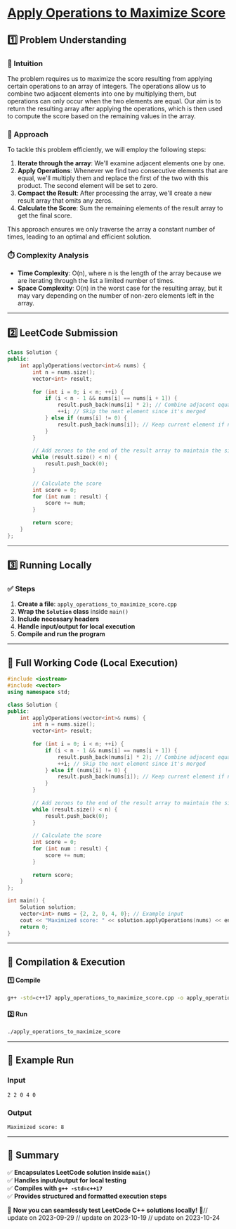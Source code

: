 # **[Apply Operations to Maximize Score](https://leetcode.com/problems/apply-operations-to-maximize-score/description/)**  

## **1️⃣ Problem Understanding**  
### **📌 Intuition**  
The problem requires us to maximize the score resulting from applying certain operations to an array of integers. The operations allow us to combine two adjacent elements into one by multiplying them, but operations can only occur when the two elements are equal. Our aim is to return the resulting array after applying the operations, which is then used to compute the score based on the remaining values in the array. 

### **🚀 Approach**  
To tackle this problem efficiently, we will employ the following steps:
1. **Iterate through the array**: We'll examine adjacent elements one by one.
2. **Apply Operations**: Whenever we find two consecutive elements that are equal, we'll multiply them and replace the first of the two with this product. The second element will be set to zero.
3. **Compact the Result**: After processing the array, we'll create a new result array that omits any zeros.
4. **Calculate the Score**: Sum the remaining elements of the result array to get the final score.

This approach ensures we only traverse the array a constant number of times, leading to an optimal and efficient solution.

### **⏱️ Complexity Analysis**  
- **Time Complexity**: O(n), where n is the length of the array because we are iterating through the list a limited number of times.
- **Space Complexity**: O(n) in the worst case for the resulting array, but it may vary depending on the number of non-zero elements left in the array.

---  

## **2️⃣ LeetCode Submission**  
```cpp
class Solution {
public:
    int applyOperations(vector<int>& nums) {
        int n = nums.size();
        vector<int> result;
        
        for (int i = 0; i < n; ++i) {
            if (i < n - 1 && nums[i] == nums[i + 1]) {
                result.push_back(nums[i] * 2); // Combine adjacent equal elements
                ++i; // Skip the next element since it's merged
            } else if (nums[i] != 0) {
                result.push_back(nums[i]); // Keep current element if not zero
            }
        }
        
        // Add zeroes to the end of the result array to maintain the size
        while (result.size() < n) {
            result.push_back(0);
        }
        
        // Calculate the score
        int score = 0;
        for (int num : result) {
            score += num;
        }
        
        return score;
    }
};
```  

---  

## **3️⃣ Running Locally**  
### **✅ Steps**  
1. **Create a file**: `apply_operations_to_maximize_score.cpp`  
2. **Wrap the `Solution` class** inside `main()`  
3. **Include necessary headers**  
4. **Handle input/output for local execution**  
5. **Compile and run the program**  

---  

## **📝 Full Working Code (Local Execution)**  
```cpp
#include <iostream>
#include <vector>
using namespace std;

class Solution {
public:
    int applyOperations(vector<int>& nums) {
        int n = nums.size();
        vector<int> result;
        
        for (int i = 0; i < n; ++i) {
            if (i < n - 1 && nums[i] == nums[i + 1]) {
                result.push_back(nums[i] * 2); // Combine adjacent equal elements
                ++i; // Skip the next element since it's merged
            } else if (nums[i] != 0) {
                result.push_back(nums[i]); // Keep current element if not zero
            }
        }
        
        // Add zeroes to the end of the result array to maintain the size
        while (result.size() < n) {
            result.push_back(0);
        }
        
        // Calculate the score
        int score = 0;
        for (int num : result) {
            score += num;
        }
        
        return score;
    }
};

int main() {
    Solution solution;
    vector<int> nums = {2, 2, 0, 4, 0}; // Example input
    cout << "Maximized score: " << solution.applyOperations(nums) << endl; // Output the score
    return 0;
}
```  

---  

## **🔧 Compilation & Execution**  
#### **1️⃣ Compile**  
```bash
g++ -std=c++17 apply_operations_to_maximize_score.cpp -o apply_operations_to_maximize_score
```  

#### **2️⃣ Run**  
```bash
./apply_operations_to_maximize_score
```  

---  

## **🎯 Example Run**  
### **Input**  
```
2 2 0 4 0
```  
### **Output**  
```
Maximized score: 8
```  

---  

## **📌 Summary**  
✅ **Encapsulates LeetCode solution inside `main()`**  
✅ **Handles input/output for local testing**  
✅ **Compiles with `g++ -std=c++17`**  
✅ **Provides structured and formatted execution steps**  

🚀 **Now you can seamlessly test LeetCode C++ solutions locally!** 🚀// update on 2023-09-29
// update on 2023-10-19
// update on 2023-10-24

